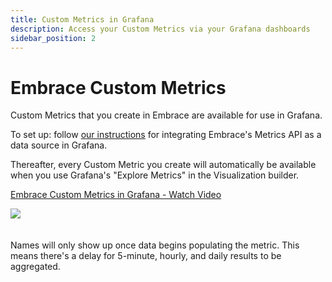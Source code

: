 ```yaml
---
title: Custom Metrics in Grafana
description: Access your Custom Metrics via your Grafana dashboards
sidebar_position: 2
---
```


# Embrace Custom Metrics 

Custom Metrics that you create in Embrace are available for use in Grafana.

To set up: follow [our instructions](/embrace-api/grafana_integrations/) for integrating Embrace's Metrics API as a data source in Grafana.

Thereafter, every Custom Metric you create will automatically be available when you use Grafana's "Explore Metrics" in the Visualization builder.

<div>
    <a href="https://www.loom.com/share/13877a04b6bb47409ea87bd702815da9">
      <p>Embrace Custom Metrics in Grafana - Watch Video</p>
    </a>
    <a href="https://www.loom.com/share/13877a04b6bb47409ea87bd702815da9">
      <img src="https://cdn.loom.com/sessions/thumbnails/13877a04b6bb47409ea87bd702815da9-with-play.gif"/>
    </a>
  </div>


<br/>
<br/>
Names will only show up once data begins populating the metric.  This means there's a delay for 5-minute, hourly, and daily results to be aggregated.
